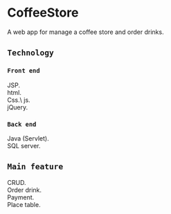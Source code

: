 # CoffeeStore
A web app for manage a coffee store and order drinks.

## `Technology`
### `Front end`
JSP.\
html.\
Css.\ 
js.\
jQuery.
### `Back end`
Java (Servlet).\
SQL server.

## `Main feature`
CRUD.\
Order drink.\
Payment.\
Place table.


